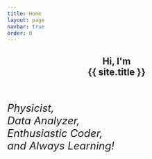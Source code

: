 ```yaml
---
title: Home
layout: page
navbar: true
order: 0
---
```


<section id="banner">
  <div class="content">
    <header><h1>Hi, I'm <br/>{{ site.title }}</h1></header>
    <p style="font-size: x-large"><i>Physicist, <br/> Data Analyzer, <br/> Enthusiastic Coder, <br> and Always Learning!</i></p>
  </div>
  <span class="image object">
    <img src="{{ '/images/profile.jpg' | relative_url }}" alt="" />
  </span>
</section>

<!-- Hide
<section>
  <header class="major"><h2> Projects </h2></header>
  <div class="features">
    <article><span class="icon fa-gem"></span>
      <div class="content">
        <h3> Title </h3>
        <p> The quick brown fox jumps over the lazy dog, The quick brown fox jumps over the lazy dog, The quick brown fox jumps over the lazy dog.</p>
      </div>
    </article>
    <article><span class="icon solid fa-paper-plane"></span>
      <div class="content">
        <h3> Title </h3>
        <p> The quick brown fox jumps over the lazy dog, The quick brown fox jumps over the lazy dog, The quick brown fox jumps over the lazy dog.</p>
      </div>
    </article>
    <article><span class="icon solid fa-rocket"></span>
      <div class="content">
        <h3> Title </h3>
        <p> The quick brown fox jumps over the lazy dog, The quick brown fox jumps over the lazy dog, The quick brown fox jumps over the lazy dog.</p>
    </div>
    </article>
    <article><span class="icon solid fa-signal"></span>
      <div class="content">
        <h3> Title </h3>
        <p> The quick brown fox jumps over the lazy dog, The quick brown fox jumps over the lazy dog, The quick brown fox jumps over the lazy dog.</p>
      </div>
    </article>
  </div>
</section>


<section>
  <header class="major"><h2> Posts </h2></header>
  <div class="posts">
  <article><a href="#" class="image"><img src="images/pic01.jpg" alt="" /></a>
    <h3>Title</h3>
    <p>The quick brown fox jumps over the lazy dog, The quick brown fox jumps over the lazy dog, The quick brown fox jumps over the lazy dog.</p>
    <ul class="actions">
      <li><a href="#" class="button">More</a></li>
    </ul>
  </article>
  <article><a href="#" class="image"><img src="images/pic01.jpg" alt="" /></a>
    <h3>Title</h3>
    <p>The quick brown fox jumps over the lazy dog, The quick brown fox jumps over the lazy dog, The quick brown fox jumps over the lazy dog.</p>
    <ul class="actions">
      <li><a href="#" class="button">More</a></li>
    </ul>
  </article>
  <article><a href="#" class="image"><img src="images/pic01.jpg" alt="" /></a>
    <h3>Title</h3>
    <p>The quick brown fox jumps over the lazy dog, The quick brown fox jumps over the lazy dog, The quick brown fox jumps over the lazy dog.</p>
    <ul class="actions">
      <li><a href="#" class="button">More</a></li>
    </ul>
  </article>
  </div>
</section>
-->